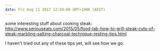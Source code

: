```yaml
---
date: Fri Aug 11 2017 12:50:00 GMT+1000 (AEST)
---
```


some interesting stuff about cooking steak: http://www.seriouseats.com/2015/05/food-lab-how-to-grill-steak-cuts-of-steak-marbling-salting-charcoal-technique-resting-tips.html

I haven't tried out any of these tips yet, will see how we go.
